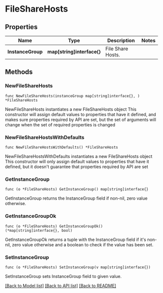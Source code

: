 # FileShareHosts

## Properties

Name | Type | Description | Notes
------------ | ------------- | ------------- | -------------
**InstanceGroup** | **map[string]interface{}** | File Share Hosts. | 

## Methods

### NewFileShareHosts

`func NewFileShareHosts(instanceGroup map[string]interface{}, ) *FileShareHosts`

NewFileShareHosts instantiates a new FileShareHosts object
This constructor will assign default values to properties that have it defined,
and makes sure properties required by API are set, but the set of arguments
will change when the set of required properties is changed

### NewFileShareHostsWithDefaults

`func NewFileShareHostsWithDefaults() *FileShareHosts`

NewFileShareHostsWithDefaults instantiates a new FileShareHosts object
This constructor will only assign default values to properties that have it defined,
but it doesn't guarantee that properties required by API are set

### GetInstanceGroup

`func (o *FileShareHosts) GetInstanceGroup() map[string]interface{}`

GetInstanceGroup returns the InstanceGroup field if non-nil, zero value otherwise.

### GetInstanceGroupOk

`func (o *FileShareHosts) GetInstanceGroupOk() (*map[string]interface{}, bool)`

GetInstanceGroupOk returns a tuple with the InstanceGroup field if it's non-nil, zero value otherwise
and a boolean to check if the value has been set.

### SetInstanceGroup

`func (o *FileShareHosts) SetInstanceGroup(v map[string]interface{})`

SetInstanceGroup sets InstanceGroup field to given value.



[[Back to Model list]](../README.md#documentation-for-models) [[Back to API list]](../README.md#documentation-for-api-endpoints) [[Back to README]](../README.md)


